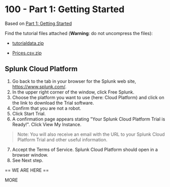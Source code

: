 # 100 - Part 1: Getting Started

Based on [Part 1: Getting Started](https://help.splunk.com/en/splunk-cloud-platform/get-started/search-tutorial/9.3.2411/part-1-getting-started/what-you-need-for-this-tutorial#id_9d6b4508_4fca_426a_a15b_9aca81d813d1__What_you_need_for_this_tutorial)

Find the tutorial files attached (**Warning**: do not uncompress the files):

- [tutorialdata.zip](https://github.com/user-attachments/files/22401559/tutorialdata.zip)

- [Prices.csv.zip](https://github.com/user-attachments/files/22401593/Prices.csv.zip)

## Splunk Cloud Platform

1. Go back to the tab in your browser for the Splunk web site, https://www.splunk.com/.
2. In the upper right corner of the window, click Free Splunk.
3. Choose the platform you want to use (here: Cloud Platform) and click on the link to download the Trial software.
4. Confirm that you are not a robot.
5. Click Start Trial.
6. A confirmation page appears stating "Your Splunk Cloud Platform Trial is Ready!". Click View My Instance.

> Note: You will also receive an email with the URL to your Splunk Cloud Platform Trial and other useful information.

7. Accept the Terms of Service. Splunk Cloud Platform should open in a browser window.
8. See Next step.


== WE ARE HERE ==


MORE